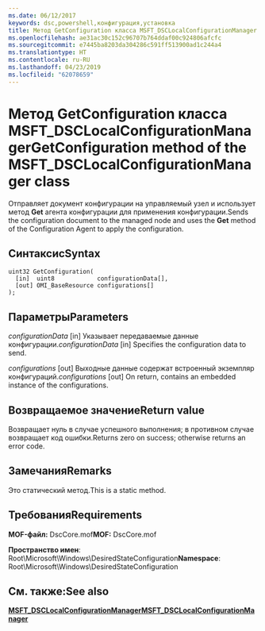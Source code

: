 ```yaml
---
ms.date: 06/12/2017
keywords: dsc,powershell,конфигурация,установка
title: Метод GetConfiguration класса MSFT_DSCLocalConfigurationManager
ms.openlocfilehash: ae31ac30c152c96707b764ddaf00c924806afcfc
ms.sourcegitcommit: e7445ba8203da304286c591ff513900ad1c244a4
ms.translationtype: HT
ms.contentlocale: ru-RU
ms.lasthandoff: 04/23/2019
ms.locfileid: "62078659"
---
```

# <a name="getconfiguration-method-of-the-msftdsclocalconfigurationmanager-class"></a><span data-ttu-id="61fac-103">Метод GetConfiguration класса MSFT_DSCLocalConfigurationManager</span><span class="sxs-lookup"><span data-stu-id="61fac-103">GetConfiguration method of the MSFT_DSCLocalConfigurationManager class</span></span>

<span data-ttu-id="61fac-104">Отправляет документ конфигурации на управляемый узел и использует метод **Get** агента конфигурации для применения конфигурации.</span><span class="sxs-lookup"><span data-stu-id="61fac-104">Sends the configuration document to the managed node and uses the **Get** method of the Configuration Agent to apply the configuration.</span></span>

## <a name="syntax"></a><span data-ttu-id="61fac-105">Синтаксис</span><span class="sxs-lookup"><span data-stu-id="61fac-105">Syntax</span></span>

```mof
uint32 GetConfiguration(
  [in]  uint8            configurationData[],
  [out] OMI_BaseResource configurations[]
);
```

## <a name="parameters"></a><span data-ttu-id="61fac-106">Параметры</span><span class="sxs-lookup"><span data-stu-id="61fac-106">Parameters</span></span>

<span data-ttu-id="61fac-107">*configurationData* \[in\] Указывает передаваемые данные конфигурации.</span><span class="sxs-lookup"><span data-stu-id="61fac-107">*configurationData* \[in\] Specifies the configuration data to send.</span></span>

<span data-ttu-id="61fac-108">*configurations* \[out\] Выходные данные содержат встроенный экземпляр конфигураций.</span><span class="sxs-lookup"><span data-stu-id="61fac-108">*configurations* \[out\] On return, contains an embedded instance of the configurations.</span></span>

## <a name="return-value"></a><span data-ttu-id="61fac-109">Возвращаемое значение</span><span class="sxs-lookup"><span data-stu-id="61fac-109">Return value</span></span>

<span data-ttu-id="61fac-110">Возвращает нуль в случае успешного выполнения; в противном случае возвращает код ошибки.</span><span class="sxs-lookup"><span data-stu-id="61fac-110">Returns zero on success; otherwise returns an error code.</span></span>

## <a name="remarks"></a><span data-ttu-id="61fac-111">Замечания</span><span class="sxs-lookup"><span data-stu-id="61fac-111">Remarks</span></span>

<span data-ttu-id="61fac-112">Это статический метод.</span><span class="sxs-lookup"><span data-stu-id="61fac-112">This is a static method.</span></span>

## <a name="requirements"></a><span data-ttu-id="61fac-113">Требования</span><span class="sxs-lookup"><span data-stu-id="61fac-113">Requirements</span></span>

<span data-ttu-id="61fac-114">**MOF-файл:** DscCore.mof</span><span class="sxs-lookup"><span data-stu-id="61fac-114">**MOF:** DscCore.mof</span></span>

<span data-ttu-id="61fac-115">**Пространство имен**: Root\Microsoft\Windows\DesiredStateConfiguration</span><span class="sxs-lookup"><span data-stu-id="61fac-115">**Namespace**: Root\Microsoft\Windows\DesiredStateConfiguration</span></span>

## <a name="see-also"></a><span data-ttu-id="61fac-116">См. также:</span><span class="sxs-lookup"><span data-stu-id="61fac-116">See also</span></span>

[<span data-ttu-id="61fac-117">**MSFT_DSCLocalConfigurationManager**</span><span class="sxs-lookup"><span data-stu-id="61fac-117">**MSFT_DSCLocalConfigurationManager**</span></span>](msft-dsclocalconfigurationmanager.md)